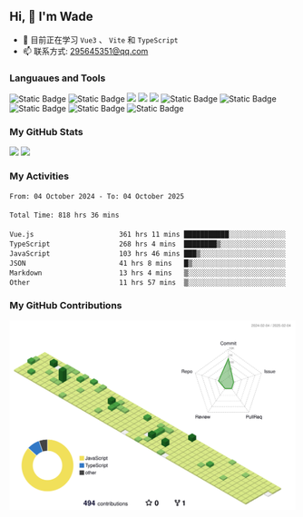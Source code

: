 ## Hi, 👋 I'm Wade

- 🌱 目前正在学习 `Vue3` 、 `Vite` 和 `TypeScript`
- 📫 联系方式: 295645351@qq.com

### Languaues and Tools

<span > 
  <img alt="Static Badge" src="https://img.shields.io/badge/Vue-%2342b883?style=flat-square&logo=Vue&logoColor=%23fff"> 
  <img alt="Static Badge" src="https://img.shields.io/badge/TypeScript-%230072b3?style=flat-square&logo=TypeScript&logoColor=%23fff"> 
  <img src="https://img.shields.io/badge/-JavaScript-F7DF1E?style=flat-square&logo=javascript&logoColor=white" /> 
  <img src="https://img.shields.io/badge/-HTML5-E34F26?style=flat-square&logo=html5&logoColor=white" /> 
  <img src="https://img.shields.io/badge/-CSS3-1572B6?style=flat-square&logo=css3" /> 
  <img alt="Static Badge" src="https://img.shields.io/badge/Webpack-%230072b3?style=flat-square&logo=webpack&logoColor=%23fff"> 
  <img alt="Static Badge" src="https://img.shields.io/badge/Vite-%239a60fe?style=flat-square&logo=vite&logoColor=%23fff"> 
  <img alt="Static Badge" src="https://img.shields.io/badge/Sass-%23c66394?style=flat-square&logo=Sass&logoColor=%23fff"> 
  <img alt="Static Badge" src="https://img.shields.io/badge/Visual_Studio_Code-007ACC?style=flat-square&logo=Visual-Studio-Code&logoColor=white"> 
  <img alt="Static Badge" src="https://img.shields.io/badge/Git-F05032?style=flat-square&logo=Git&logoColor=white">  
</span>


### My GitHub Stats

<div align="left">
  <img src="https://github-readme-stats.vercel.app/api?username=Cwd295645351&show_icons=true" /> 
  <img src="https://github-readme-stats.vercel.app/api/top-langs/?username=Cwd295645351&layout=compact&langs_count=6&text_color=000&icon_color=fff&theme=graywhite" />
</div>

### My Activities

<!--START_SECTION:waka-->

```txt
From: 04 October 2024 - To: 04 October 2025

Total Time: 818 hrs 36 mins

Vue.js                     361 hrs 11 mins ███████████░░░░░░░░░░░░░░   44.12 %
TypeScript                 268 hrs 4 mins  ████████▒░░░░░░░░░░░░░░░░   32.75 %
JavaScript                 103 hrs 46 mins ███▒░░░░░░░░░░░░░░░░░░░░░   12.68 %
JSON                       41 hrs 8 mins   █▒░░░░░░░░░░░░░░░░░░░░░░░   05.03 %
Markdown                   13 hrs 4 mins   ▒░░░░░░░░░░░░░░░░░░░░░░░░   01.60 %
Other                      11 hrs 57 mins  ▒░░░░░░░░░░░░░░░░░░░░░░░░   01.46 %
```

<!--END_SECTION:waka-->

### My GitHub Contributions

![](./profile-3d-contrib/profile-green-animate.svg)
